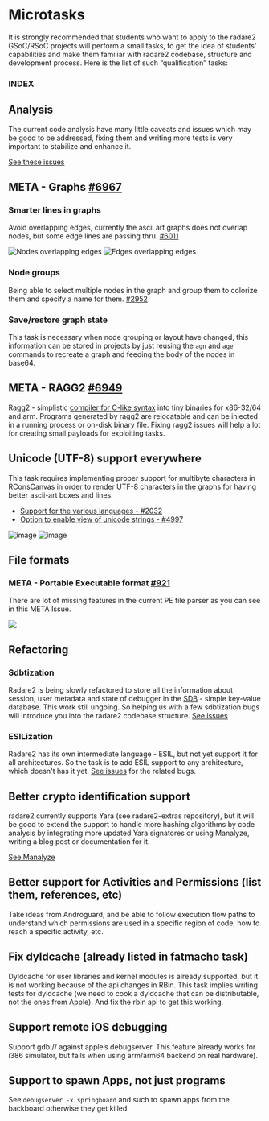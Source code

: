 # Microtasks

It is strongly recommended that students who want to apply to the radare2 GSoC/RSoC projects will perform a small tasks, to get the idea of students’ capabilities and make them familiar with radare2 codebase, structure and development process. Here is the list of such “qualification” tasks:

### INDEX

## Analysis

The current code analysis have many little caveats and issues which may be good to be addressed, fixing them and writing more tests is very important to stabilize and enhance it.

[See these issues](https://github.com/radare/radare2/issues?q=is%3Aissue+is%3Aopen+label%3Aanal)

## META - Graphs [#6967](https://github.com/radare/radare2/issues/6967)

### Smarter lines in graphs 

Avoid overlapping edges, currently the ascii art graphs does not overlap nodes, but some edge lines are passing thru. [#6011](https://github.com/radare/radare2/issues/6011)

![Nodes overlapping edges](https://cloud.githubusercontent.com/assets/10424605/19608188/36215ed8-97d8-11e6-8a7f-df3aef804454.png)
![Edges overlapping edges](https://cloud.githubusercontent.com/assets/10424605/19608195/3b7f4e1c-97d8-11e6-81ed-a6b515b1c7d9.png)

### Node groups

Being able to select multiple nodes in the graph and group them to colorize them and specify a name for them. [#2952](https://github.com/radare/radare2/issues/2952)

### Save/restore graph state

This task is necessary when node grouping or layout have changed, this information can be stored in projects by just reusing the `agn` and `age` commands to recreate a graph and feeding the body of the nodes in base64. 

## META - RAGG2 [#6949](https://github.com/radare/radare2/issues/6949)

Ragg2 - simplistic [compiler for C-like syntax](http://radare.today/posts/payloads-in-c/) into tiny binaries for x86-32/64 and arm. Programs generated by ragg2 are relocatable and can be injected in a running process or on-disk binary file. Fixing  ragg2 issues will help a lot for creating small payloads for exploiting tasks.

## Unicode (UTF-8) support everywhere

This task requires implementing proper support for multibyte characters in RConsCanvas in order to render UTF-8 characters in the graphs for having better ascii-art boxes and lines.

- [Support for the various languages - #2032](https://github.com/radare/radare2/issues/2032)
- [Option to enable view of unicode strings - #4997](https://github.com/radare/radare2/issues/4997)

![image](https://cloud.githubusercontent.com/assets/1408600/23970139/2728377c-09c9-11e7-8653-a167205ac153.png)
![image](https://cloud.githubusercontent.com/assets/1408600/23970169/3c1ce88a-09c9-11e7-9dc7-0da71d9bc1c6.png)

## File formats
### META - Portable Executable format [#921](https://github.com/radare/radare2/issues/6921)
There are lot of missing features in the current PE file parser as you can see in this META Issue.

![](https://image.slidesharecdn.com/44con2013workshop-exploringtheportableexecutableformat-130916113833-phpapp01/95/exploring-the-portable-executable-format-18-638.jpg)
## Refactoring
### Sdbtization
Radare2 is being slowly refactored to store all the information about session, user metadata and state of debugger in the [SDB](https://github.com/radare/sdb) - simple key-value database. This work still ungoing. So helping us with a few sdbtization bugs will introduce you into the radare2 codebase structure.
[See issues](https://github.com/radare/radare2/issues?q=is%3Aopen+is%3Aissue+label%3Asdbtization)

### ESILization
Radare2 has its own intermediate language - ESIL, but not yet support it for all architectures. So
the task is to add ESIL support to any architecture, which doesn't has it yet.
[See issues](https://github.com/radare/radare2/issues?utf8=%E2%9C%93&q=is%3Aissue%20is%3Aopen%20label%3Aesil) for the related bugs.

## Better crypto identification support

radare2 currently supports Yara (see radare2-extras repository), but it will be good to extend the support to handle more hashing algorithms by code analysis by integrating more updated Yara signatores or using Manalyze, writing a blog post or documentation for it.

[See Manalyze](https://github.com/JusticeRage/Manalyze)


## Better support for Activities and Permissions (list them, references, etc)

Take ideas from Androguard, and be able to follow execution flow paths to understand which permissions are used in a specific region of code, how to reach a specific activity, etc.

## Fix dyldcache (already listed in fatmacho task)

Dyldcache for user libraries and kernel modules is already supported, but it is not working because of the api changes in RBin. This task implies writing tests for dyldcache (we need to cook a dyldcache that can be distributable, not the ones from Apple). And fix the rbin api to get this working.

## Support remote iOS debugging

Support gdb:// against apple’s debugserver. This feature already works for i386 simulator, but fails when using arm/arm64 backend on real hardware).

## Support to spawn Apps, not just programs
See `debugserver -x springboard` and such to spawn apps from the backboard otherwise they get killed.


